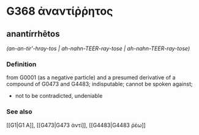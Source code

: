 # G368 ἀναντίῤῥητος

## anantírrhētos

_(an-an-tir'-hray-tos | ah-nahn-TEER-ray-tose | ah-nahn-TEER-ray-tose)_

### Definition

from G0001 (as a negative particle) and a presumed derivative of a compound of G0473 and G4483; indisputable; cannot be spoken against; 

- not to be contradicted, undeniable

### See also

[[G1|G1 Α]], [[G473|G473 ἀντί]], [[G4483|G4483 ῥέω]]
